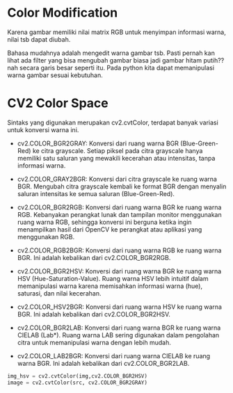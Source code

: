 # Color Modification
Karena gambar memiliki nilai matrix RGB untuk menyimpan informasi warna, nilai tsb dapat diubah.

Bahasa mudahnya adalah mengedit warna gambar tsb. Pasti pernah kan lihat ada filter yang bisa mengubah gambar biasa jadi gambar hitam putih?? nah secara garis besar seperti itu. Pada python kita dapat memanipulasi warna gambar sesuai kebutuhan.

# CV2 Color Space
Sintaks yang digunakan merupakan cv2.cvtColor, terdapat banyak variasi untuk konversi warna ini.

- cv2.COLOR_BGR2GRAY: Konversi dari ruang warna BGR (Blue-Green-Red) ke citra grayscale. Setiap piksel pada citra grayscale hanya memiliki satu saluran yang mewakili kecerahan atau intensitas, tanpa informasi warna.

- cv2.COLOR_GRAY2BGR: Konversi dari citra grayscale ke ruang warna BGR. Mengubah citra grayscale kembali ke format BGR dengan menyalin saluran intensitas ke semua saluran (Blue-Green-Red).

- cv2.COLOR_BGR2RGB: Konversi dari ruang warna BGR ke ruang warna RGB. Kebanyakan perangkat lunak dan tampilan monitor menggunakan ruang warna RGB, sehingga konversi ini berguna ketika ingin menampilkan hasil dari OpenCV ke perangkat atau aplikasi yang menggunakan RGB.

- cv2.COLOR_RGB2BGR: Konversi dari ruang warna RGB ke ruang warna BGR. Ini adalah kebalikan dari cv2.COLOR_BGR2RGB.

- cv2.COLOR_BGR2HSV: Konversi dari ruang warna BGR ke ruang warna HSV (Hue-Saturation-Value). Ruang warna HSV lebih intuitif dalam memanipulasi warna karena memisahkan informasi warna (hue), saturasi, dan nilai kecerahan.

- cv2.COLOR_HSV2BGR: Konversi dari ruang warna HSV ke ruang warna BGR. Ini adalah kebalikan dari cv2.COLOR_BGR2HSV.

- cv2.COLOR_BGR2LAB: Konversi dari ruang warna BGR ke ruang warna CIELAB (Lab*). Ruang warna LAB sering digunakan dalam pengolahan citra untuk memanipulasi warna dengan lebih mudah.

- cv2.COLOR_LAB2BGR: Konversi dari ruang warna CIELAB ke ruang warna BGR. Ini adalah kebalikan dari cv2.COLOR_BGR2LAB.

```python
img_hsv = cv2.cvtColor(img,cv2.COLOR_BGR2HSV) 
image = cv2.cvtColor(src, cv2.COLOR_BGR2GRAY) 
```
    
